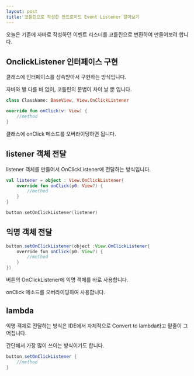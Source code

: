 ```yaml
---
layout: post
title: 코틀린으로 작성한 안드로이드 Event Listener 알아보기
---
```


오늘은 기존에 자바로 작성하던 이벤트 리스너를 코틀린으로 변환하여 만들어보려 합니다.

## OnclickListener 인터페이스 구현

클래스에 인터페이스를 상속받아서 구현하는 방식입니다.

자바와 별 다를 바 없이, 코틀린의 문법이 차이 날 뿐 입니다.

```kotlin
class ClassName: BaseView, View.OnClickListener
```

```kotlin
override fun onClick(v: View) {
    //method
}
```

클래스에 onClick 메소드를 오버라이딩하면 됩니다.

## listener 객체 전달

listener 객체를 만들어서 OnClickListener에 전달하는 방식입니다.

```kotlin
val listener = object : View.OnClickListener{
    override fun onClick(p0: View?) {
        //method
    }
}

button.setOnClickListener(listener)
```

## 익명 객체 전달

```java
button.setOnClickListener(object :View.OnClickListener{
    override fun onClick(p0: View?) {
        //method
    }
})
```

버튼의 OnClickListener에 익명 객체를 바로 사용합니다.

onClick 메소드를 오버라이딩하여 사용합니다.

## lambda

익명 객체로 전달하는 방식은 IDE에서 자체적으로 Convert to lambda라고 밑줄이 그어집니다.

간단해서 가장 많이 쓰이는 방식이기도 합니다.

```java
button.setOnClickListener {
    //method
}
```